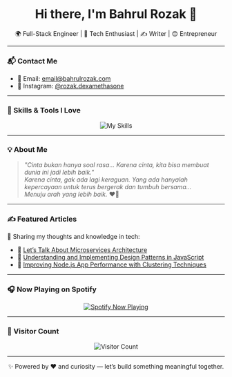 <h1 align="center">Hi there, I'm Bahrul Rozak 👋</h1>

<p align="center">
  🌍 Full-Stack Engineer | 🧠 Tech Enthusiast | ✍️ Writer | 😊 Entrepreneur   
</p>

---

### 📬 Contact Me
- 📧 Email: [email@bahrulrozak.com](mailto:email@bahrulrozak.com)  
- 📸 Instagram: [@rozak.dexamethasone](https://www.instagram.com/rozak.dexamethasone)

---

### 🚀 Skills & Tools I Love
<p align="center">
  <img src="https://skillicons.dev/icons?i=html,javascript,typescript,dart,java,php,golang,c,python,bootstrap,django,flask,laravel,net,angular,firebase,mysql,mongodb,sqlite,ruby&theme=dark" alt="My Skills">
</p>

---

### 💡 About Me
> _"Cinta bukan hanya soal rasa... Karena cinta, kita bisa membuat dunia ini jadi lebih baik."_  
> _Karena cinta, gak ada lagi keraguan. Yang ada hanyalah kepercayaan untuk terus bergerak dan tumbuh bersama..._  
> _Menuju arah yang lebih baik._ ❤️🌱

---

### ✍️ Featured Articles
📘 Sharing my thoughts and knowledge in tech:

- 🧱 [Let’s Talk About Microservices Architecture](https://medium.com/@bahrulrozak/lets-talk-about-microservices-architecture-f38eee796001)  
- 🧠 [Understanding and Implementing Design Patterns in JavaScript](https://medium.com/@bahrulrozak/understanding-and-implementing-design-patterns-in-javascript-16551e3ae2aa)  
- 🚀 [Improving Node.js App Performance with Clustering Techniques](https://medium.com/@bahrulrozak/implementation-of-clustering-techniques-to-improve-node-js-application-performance-85aa75255a17)

---

### 🎧 Now Playing on Spotify
<p align="center">
  <a href="https://github.com/kittinan/spotify-github-profile">
    <img src="https://spotify-github-profile.kittinanx.com/api/view?uid=y815lrm95x23ga03elyv3x2jc&cover_image=true&theme=natemoo-re&show_offline=true&background_color=0000ff&interchange=true&bar_color=ff0000&bar_color_cover=true" alt="Spotify Now Playing">
  </a>
</p>

---

### 🔢 Visitor Count
<p align="center">
  <img src="https://visitcount.itsvg.in/api?id=Bahrul-Rozak&icon=0&color=0" alt="Visitor Count">
</p>

---

<p align="center">
  ✨ Powered by ❤️ and curiosity — let’s build something meaningful together.
</p>

<!-- Proudly generated by GPRM ( https://gprm.itsvg.in ) -->

